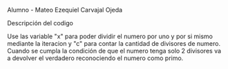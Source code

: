 Alumno - Mateo Ezequiel Carvajal Ojeda

Descripción del codigo


Use las variable "x" para poder dividir el numero por uno y por si mismo mediante la iteracion y "c" para contar la cantidad de divisores de numero.
Cuando se cumpla la condición de que el numero tenga solo 2 divisores va a devolver el verdadero reconociendo el numero como primo.